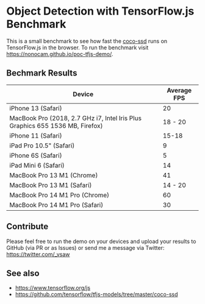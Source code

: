 # Object Detection with TensorFlow.js Benchmark

This is a small benchmark to see how fast the [coco-ssd](https://github.com/tensorflow/tfjs-models/tree/master/coco-ssd) runs on TensorFlow.js in the browser.
To run the benchmark visit https://nonocam.github.io/poc-tfjs-demo/.

## Bechmark Results

| Device | Average FPS |
|----|----|
| iPhone 13 (Safari) | 20 |
| MacBook Pro (2018, 2.7 GHz i7, Intel Iris Plus Graphics 655 1536 MB, Firefox) | 18 - 20 |
| iPhone 11 (Safari) | 15-18 |
| iPad Pro 10.5" (Safari) | 9 |
| iPhone 6S (Safari) | 5 |
| iPad Mini 6 (Safari) | 14 |
| MacBook Pro 13 M1 (Chrome) | 41 |
| MacBook Pro 13 M1 (Safari) | 14 - 20 |
| MacBook Pro 14 M1 Pro (Chrome) | 60 |
| MacBook Pro 14 M1 Pro (Safari) | 30 |

## Contribute

Please feel free to run the demo on your devices and upload your results to GitHub (via PR or as Issues) or send me a message via Twitter: https://twitter.com/_vsaw

## See also

- https://www.tensorflow.org/js
- https://github.com/tensorflow/tfjs-models/tree/master/coco-ssd
